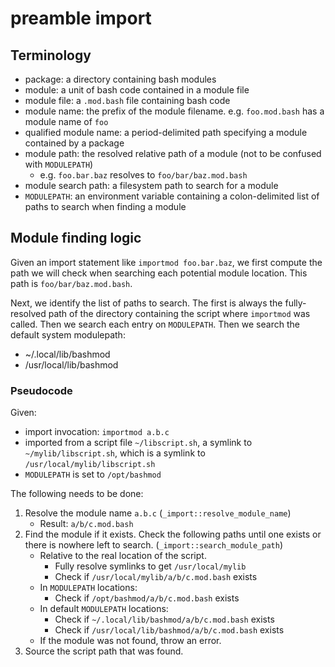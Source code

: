 # preamble import

## Terminology

* package: a directory containing bash modules
* module: a unit of bash code contained in a module file
* module file: a `.mod.bash` file containing bash code
* module name: the prefix of the module filename. e.g. `foo.mod.bash` has a
  module name of `foo`
* qualified module name: a period-delimited path specifying a module contained
  by a package
* module path: the resolved relative path of a module (not to be confused with
  `MODULEPATH`)
  * e.g. `foo.bar.baz` resolves to `foo/bar/baz.mod.bash`
* module search path: a filesystem path to search for a module
* `MODULEPATH`: an environment variable containing a colon-delimited list of
  paths to search when finding a module

## Module finding logic

Given an import statement like `importmod foo.bar.baz`, we first compute the
path we will check when searching each potential module location. This path is
`foo/bar/baz.mod.bash`.

Next, we identify the list of paths to search. The first is always the
fully-resolved path of the directory containing the script where `importmod` was
called. Then we search each entry on `MODULEPATH`. Then we search the default
system modulepath: 

* ~/.local/lib/bashmod
* /usr/local/lib/bashmod

### Pseudocode

Given:

- import invocation: `importmod a.b.c`
- imported from a script file `~/libscript.sh`, a symlink to
  `~/mylib/libscript.sh`, which is a symlink to `/usr/local/mylib/libscript.sh`
- `MODULEPATH` is set to `/opt/bashmod`

The following needs to be done:

1. Resolve the module name `a.b.c` (`_import::resolve_module_name`)
    - Result: `a/b/c.mod.bash`
2. Find the module if it exists. Check the following paths until one exists or
   there is nowhere left to search.  (`_import::search_module_path`)
    - Relative to the real location of the script.
      - Fully resolve symlinks to get `/usr/local/mylib`
      - Check if `/usr/local/mylib/a/b/c.mod.bash` exists
    - In `MODULEPATH` locations:
      - Check if `/opt/bashmod/a/b/c.mod.bash` exists
    - In default `MODULEPATH` locations:
      - Check if `~/.local/lib/bashmod/a/b/c.mod.bash` exists
      - Check if `/usr/local/lib/bashmod/a/b/c.mod.bash` exists
    - If the module was not found, throw an error.
3. Source the script path that was found.


